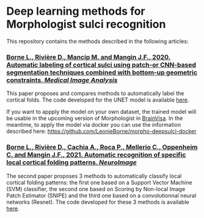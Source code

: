 # Deep learning methods for Morphologist sulci recognition

This repository contains the methods described in the following articles:

### [Borne L., Rivière D., Mancip M. and Mangin J.F., 2020. Automatic labeling of cortical sulci using patch-or CNN-based segmentation techniques combined with bottom-up geometric constraints. *Medical Image Analysis*](https://doi.org/10.1016/j.media.2020.101651)

This paper proposes and compares methods to automatically label the cortical folds.
The code developed for the UNET model is available [here](https://github.com/brainvisa/morpho-deepsulci/tree/master/python/deepsulci/sulci_labeling/method).

If you want to appply the model on your own dataset, the trained model will be usable in the upcoming version of Morphologist in [BrainVisa](www.brainvisa.info).
In the meantime, to apply the model via docker you can use the information described here:
https://github.com/LeonieBorne/morpho-deepsulci-docker

### [Borne L., Rivière D., Cachia A., Roca P., Mellerio C., Oppenheim C. and Mangin J.F., 2021. Automatic recognition of specific local cortical folding patterns. *NeuroImage*](https://doi.org/10.1016/j.neuroimage.2021.118208)

The second paper proposes 3 methods to automatically classify local cortical folding patterns:
the first one based on a Support Vector Machine (SVM) classifier,
the second one based on Scoring by Non-local Image Patch Estimator (SNIPE)
and the third one based on a convolutionnal neural networks (Resnet).
The code developed for these 3 methods is available [here](https://github.com/brainvisa/morpho-deepsulci/tree/master/python/deepsulci/pattern_classification/method).
 
